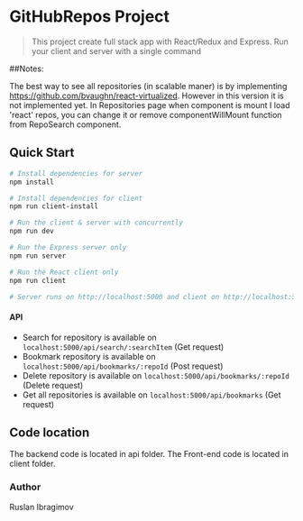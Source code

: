 # GitHubRepos Project

> This project create full stack app with React/Redux and Express. 
Run your client and server with a single command

##Notes:

The best way to see all repositories (in scalable maner) is by implementing https://github.com/bvaughn/react-virtualized. 
However in this version it is not implemented yet. 
In Repositories page when component is mount I load 'react' repos, you can change it or remove componentWillMount function from RepoSearch component.  

## Quick Start

``` bash
# Install dependencies for server
npm install

# Install dependencies for client
npm run client-install

# Run the client & server with concurrently
npm run dev

# Run the Express server only
npm run server

# Run the React client only
npm run client

# Server runs on http://localhost:5000 and client on http://localhost:3000
```

#### API
* Search for repository is available on `localhost:5000/api/search/:searchItem` (Get request)
* Bookmark repository is available on `localhost:5000/api/bookmarks/:repoId` (Post request)
* Delete repository is available on `localhost:5000/api/bookmarks/:repoId` (Delete request)
* Get all repositories is available on `localhost:5000/api/bookmarks` (Get request)

## Code location
The backend code is located in api folder. 
The Front-end code is located in client folder.

### Author
Ruslan Ibragimov

